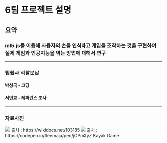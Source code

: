 # 6팀 프로젝트 설명

<h2>요약</h2> 
<h3>ml5.js를 이용해 사용자의 손을 인식하고 게임을 조작하는 것을 구현하여 실제 게임과 인공지능을 엮는 방법에 대해서 연구</h3>
<hr>
<h3>팀원과 역할분담</h3>
<h4>박성국 - 코딩</h4>
<h4>서인교 - 레퍼런스 조사</h4>
<hr>

<h3>자료사진</h3>
<img src="https://user-images.githubusercontent.com/62496275/168753609-2f58c172-4020-4f26-a992-3d1ef8a309d3.png">
출처 : https://wikidocs.net/103185
<img src="https://user-images.githubusercontent.com/62496275/168754324-31133957-8f0f-4035-8883-66ac04319b69.PNG">
출처 : https://codepen.io/fleemaja/pen/jOPmXyZ Kayak Game
